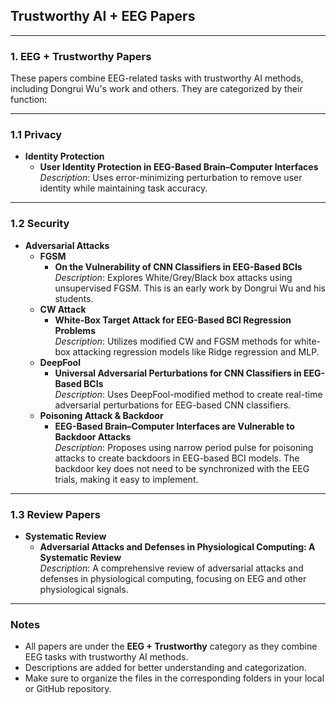 ## Trustworthy AI + EEG Papers

---

### 1. EEG + Trustworthy Papers

These papers combine EEG-related tasks with trustworthy AI methods, including Dongrui Wu's work and others. They are categorized by their function:

---

### 1.1 Privacy

- **Identity Protection**  
  - **User Identity Protection in EEG-Based Brain–Computer Interfaces**  
    *Description*: Uses error-minimizing perturbation to remove user identity while maintaining task accuracy.

---

### 1.2 Security

- **Adversarial Attacks**  
  - **FGSM**
    - **On the Vulnerability of CNN Classifiers in EEG-Based BCIs**  
      *Description*: Explores White/Grey/Black box attacks using unsupervised FGSM. This is an early work by Dongrui Wu and his students.
  - **CW Attack**
    - **White-Box Target Attack for EEG-Based BCI Regression Problems**  
      *Description*: Utilizes modified CW and FGSM methods for white-box attacking regression models like Ridge regression and MLP.
  - **DeepFool**
    - **Universal Adversarial Perturbations for CNN Classifiers in EEG-Based BCIs**  
      *Description*: Uses DeepFool-modified method to create real-time adversarial perturbations for EEG-based CNN classifiers.
  - **Poisoning Attack & Backdoor**
    - **EEG-Based Brain–Computer Interfaces are Vulnerable to Backdoor Attacks**  
      *Description*: Proposes using narrow period pulse for poisoning attacks to create backdoors in EEG-based BCI models. The backdoor key does not need to be synchronized with the EEG trials, making it easy to implement.

---

### 1.3 Review Papers

- **Systematic Review**  
  - **Adversarial Attacks and Defenses in Physiological Computing: A Systematic Review**  
    *Description*: A comprehensive review of adversarial attacks and defenses in physiological computing, focusing on EEG and other physiological signals.

---

### Notes

- All papers are under the **EEG + Trustworthy** category as they combine EEG tasks with trustworthy AI methods.
- Descriptions are added for better understanding and categorization.
- Make sure to organize the files in the corresponding folders in your local or GitHub repository.
